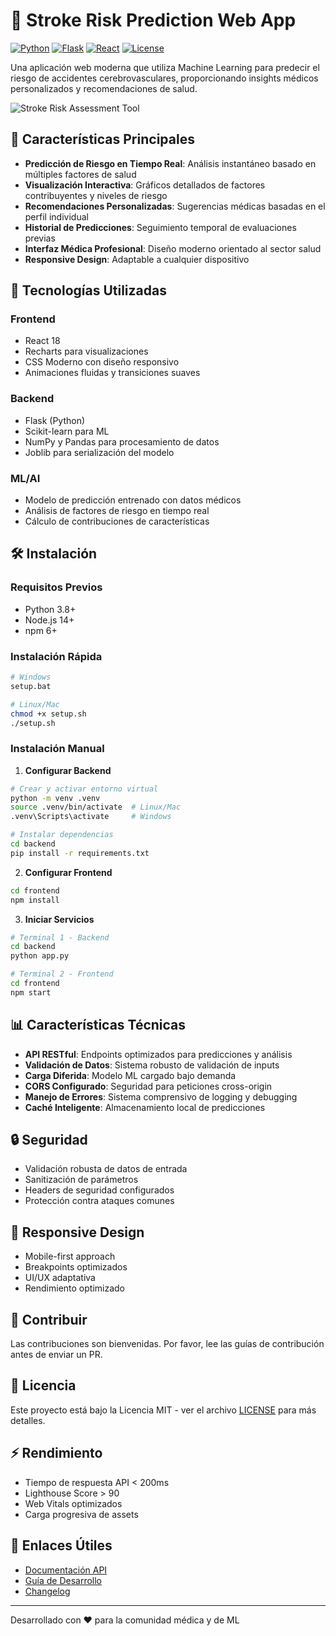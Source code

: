 # 🧠 Stroke Risk Prediction Web App

[![Python](https://img.shields.io/badge/Python-3.8+-blue.svg)](https://www.python.org)
[![Flask](https://img.shields.io/badge/Flask-2.0.1-green.svg)](https://flask.palletsprojects.com/)
[![React](https://img.shields.io/badge/React-18.2.0-blue.svg)](https://reactjs.org/)
[![License](https://img.shields.io/badge/License-MIT-yellow.svg)](https://opensource.org/licenses/MIT)

Una aplicación web moderna que utiliza Machine Learning para predecir el riesgo de accidentes cerebrovasculares, proporcionando insights médicos personalizados y recomendaciones de salud.

![Stroke Risk Assessment Tool](https://img.freepik.com/free-photo/male-medical-figure-with-front-brain-highlighted_1048-11823.jpg)

## 🌟 Características Principales

- **Predicción de Riesgo en Tiempo Real**: Análisis instantáneo basado en múltiples factores de salud
- **Visualización Interactiva**: Gráficos detallados de factores contribuyentes y niveles de riesgo
- **Recomendaciones Personalizadas**: Sugerencias médicas basadas en el perfil individual
- **Historial de Predicciones**: Seguimiento temporal de evaluaciones previas
- **Interfaz Médica Profesional**: Diseño moderno orientado al sector salud
- **Responsive Design**: Adaptable a cualquier dispositivo

## 🚀 Tecnologías Utilizadas

### Frontend
- React 18
- Recharts para visualizaciones
- CSS Moderno con diseño responsivo
- Animaciones fluidas y transiciones suaves

### Backend
- Flask (Python)
- Scikit-learn para ML
- NumPy y Pandas para procesamiento de datos
- Joblib para serialización del modelo

### ML/AI
- Modelo de predicción entrenado con datos médicos
- Análisis de factores de riesgo en tiempo real
- Cálculo de contribuciones de características

## 🛠️ Instalación

### Requisitos Previos
- Python 3.8+
- Node.js 14+
- npm 6+

### Instalación Rápida

```bash
# Windows
setup.bat

# Linux/Mac
chmod +x setup.sh
./setup.sh
```

### Instalación Manual

1. **Configurar Backend**
```bash
# Crear y activar entorno virtual
python -m venv .venv
source .venv/bin/activate  # Linux/Mac
.venv\Scripts\activate     # Windows

# Instalar dependencias
cd backend
pip install -r requirements.txt
```

2. **Configurar Frontend**
```bash
cd frontend
npm install
```

3. **Iniciar Servicios**
```bash
# Terminal 1 - Backend
cd backend
python app.py

# Terminal 2 - Frontend
cd frontend
npm start
```

## 📊 Características Técnicas

- **API RESTful**: Endpoints optimizados para predicciones y análisis
- **Validación de Datos**: Sistema robusto de validación de inputs
- **Carga Diferida**: Modelo ML cargado bajo demanda
- **CORS Configurado**: Seguridad para peticiones cross-origin
- **Manejo de Errores**: Sistema comprensivo de logging y debugging
- **Caché Inteligente**: Almacenamiento local de predicciones

## 🔒 Seguridad

- Validación robusta de datos de entrada
- Sanitización de parámetros
- Headers de seguridad configurados
- Protección contra ataques comunes

## 📱 Responsive Design

- Mobile-first approach
- Breakpoints optimizados
- UI/UX adaptativa
- Rendimiento optimizado

## 🤝 Contribuir

Las contribuciones son bienvenidas. Por favor, lee las guías de contribución antes de enviar un PR.

## 📄 Licencia

Este proyecto está bajo la Licencia MIT - ver el archivo [LICENSE](LICENSE) para más detalles.

## ⚡ Rendimiento

- Tiempo de respuesta API < 200ms
- Lighthouse Score > 90
- Web Vitals optimizados
- Carga progresiva de assets

## 🔗 Enlaces Útiles

- [Documentación API](docs/api.md)
- [Guía de Desarrollo](docs/development.md)
- [Changelog](CHANGELOG.md)

---
Desarrollado con ❤️ para la comunidad médica y de ML